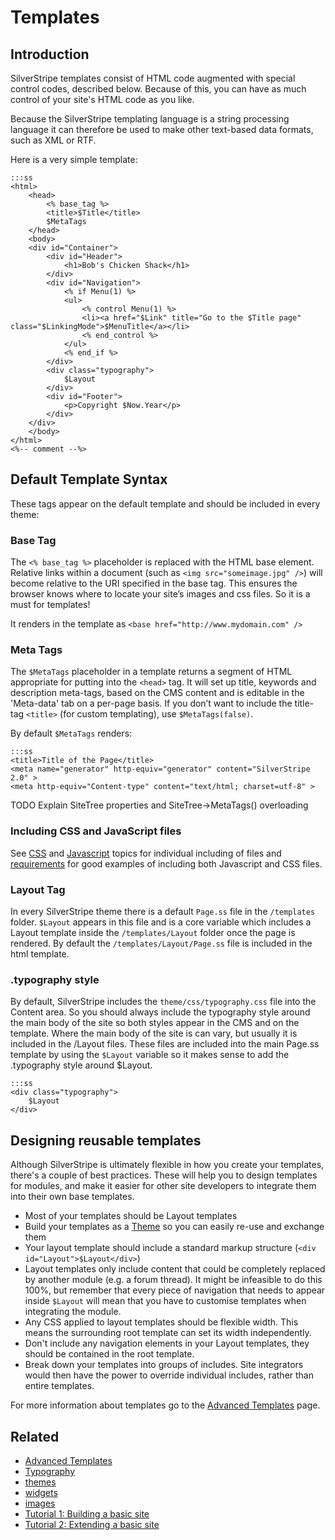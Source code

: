 # Templates

## Introduction

SilverStripe templates consist of HTML code augmented with special control codes, described below.  Because of this, you
can have as much control of your site's HTML code as you like.

Because the SilverStripe templating language is a string processing language it can therefore be used to make other
text-based data formats, such as XML or RTF.

Here is a very simple template:

	:::ss
	<html>
		<head>
			<% base_tag %>
			<title>$Title</title>
			$MetaTags
		</head>
		<body>
		<div id="Container">
			<div id="Header">
				<h1>Bob's Chicken Shack</h1>
			</div>
			<div id="Navigation">
				<% if Menu(1) %>
				<ul>
					<% control Menu(1) %>	  
					<li><a href="$Link" title="Go to the $Title page" class="$LinkingMode">$MenuTitle</a></li>
					<% end_control %>
				</ul>
				<% end_if %>
			</div>
			<div class="typography">
				$Layout
			</div>
			<div id="Footer">
				<p>Copyright $Now.Year</p>
			</div>
		</div>
		</body>
	</html>
	<%-- comment --%>

## Default Template Syntax

These tags appear on the default template and should be included in every theme:

### Base Tag

The `<% base_tag %>` placeholder is replaced with the HTML base element. Relative links within a document (such as `<img
src="someimage.jpg" />`) will become relative to the URI specified in the base tag. This ensures the browser knows where
to locate your site’s images and css files. So it is a must for templates!

It renders in the template as `<base href="http://www.mydomain.com" />`

### Meta Tags

The `$MetaTags` placeholder in a template returns a segment of HTML appropriate for putting into the `<head>` tag. It
will set up title, keywords and description meta-tags, based on the CMS content and is editable in the 'Meta-data' tab
on a per-page basis. If you don’t want to include the title-tag `<title>` (for custom templating), use
`$MetaTags(false)`.

By default `$MetaTags` renders:

	:::ss
	<title>Title of the Page</title>
	<meta name="generator" http-equiv="generator" content="SilverStripe 2.0" >
	<meta http-equiv="Content-type" content="text/html; charset=utf-8" >

TODO Explain SiteTree properties and SiteTree->MetaTags() overloading

### Including CSS and JavaScript files

See [CSS](/topics/css) and [Javascript](/topics/javascript) topics for individual including of files and
[requirements](../reference/requirements) for good examples of including both Javascript and CSS files.

### Layout Tag

In every SilverStripe theme there is a default `Page.ss` file in the `/templates` folder. `$Layout` appears in this file
and is a core variable which includes a Layout template inside the `/templates/Layout` folder once the page is rendered. 
By default the `/templates/Layout/Page.ss` file is included in the html template.

### .typography style

By default, SilverStripe includes the `theme/css/typography.css` file into the Content area. So you should always include the
typography style around the main body of the site so both styles appear in the CMS and on the template. Where the main body of
the site is can vary, but usually it is included in the /Layout files. These files are included into the main Page.ss template
by using the `$Layout` variable so it makes sense to add the .typography style around $Layout.

	:::ss
	<div class="typography">
		$Layout
	</div>

## Designing reusable templates

Although SilverStripe is ultimately flexible in how you create your templates, there's a couple of best practices. These
will help you to design templates for modules, and make it easier for other site developers to integrate them into their
own base templates.

* Most of your templates should be Layout templates
* Build your templates as a [Theme](/topics/themes) so you can easily re-use and exchange them
* Your layout template should include a standard markup structure (`<div id="Layout">$Layout</div>`)
* Layout templates only include content that could be completely replaced by another module (e.g. a forum thread). It
might be infeasible to do this 100%, but remember that every piece of navigation that needs to appear inside `$Layout`
will mean that you have to customise templates when integrating the module.
*  Any CSS applied to layout templates should be flexible width. This means the surrounding root template can set its
width independently.
*  Don't include any navigation elements in your Layout templates, they should be contained in the root template.
*  Break down your templates into groups of includes.  Site integrators would then have the power to override individual
includes, rather than entire templates.

For more information about templates go to the [Advanced Templates](/reference/advanced-templates) page.


## Related
* [Advanced Templates](/reference/advanced-templates)
* [Typography](/reference/typography)
* [themes](/topics/themes)
* [widgets](/topics/widgets)
* [images](/reference/image)
* [Tutorial 1: Building a basic site](/tutorials/building-a-basic-site)
* [Tutorial 2: Extending a basic site](/tutorials/extending-a-basic-site)